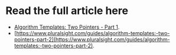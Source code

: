 # Read the full article here

- [Algorithm Templates: Two Pointers - Part 1](https://www.pluralsight.com/guides/algorithm-templates:-two-pointers-part-1).
- [https://www.pluralsight.com/guides/algorithm-templates:-two-pointers-part-2](https://www.pluralsight.com/guides/algorithm-templates:-two-pointers-part-2).

